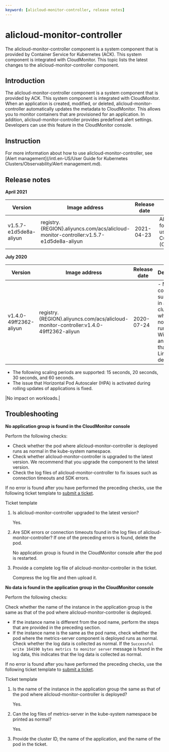 ```yaml
---
keyword: [alicloud-monitor-controller, release notes]
---
```


# alicloud-monitor-controller

The alicloud-monitor-controller component is a system component that is provided by Container Service for Kubernetes \(ACK\). This system component is integrated with CloudMonitor. This topic lists the latest changes to the alicloud-monitor-controller component.

## Introduction

The alicloud-monitor-controller component is a system component that is provided by ACK. This system component is integrated with CloudMonitor. When an application is created, modified, or deleted, alicloud-monitor-controller automatically updates the metadata to CloudMonitor. This allows you to monitor containers that are provisioned for an application. In addition, alicloud-monitor-controller provides predefined alert settings. Developers can use this feature in the CloudMonitor console.

## Instruction

For more information about how to use alicloud-monitor-controller, see [Alert management](/intl.en-US/User Guide for Kubernetes Clusters/Observability/Alert management.md).

## Release notes

**April 2021**

|Version|Image address|Release date|Description|Impact|
|-------|-------------|------------|-----------|------|
|v1.5.7-e1d5de8a-aliyun|registry.\{REGION\}.aliyuncs.com/acs/alicloud-monitor-controller:v1.5.7-e1d5de8a-aliyun|2021-04-23|Alerting can be configured for container events by using CustomResourceDefinitions \(CRDs\).|No impact on workloads.|

**July 2020**

|Version|Image address|Release date|Description|Impact|
|-------|-------------|------------|-----------|------|
|v1.4.0-49ff2362-aliyun|registry.\{REGION\}.aliyuncs.com/acs/alicloud-monitor-controller:v1.4.0-49ff2362-aliyun|2020-07-24|-   Metric collection is supported in an ACK cluster where both nodes that run Windows and nodes that run Linux are deployed.
-   The following scaling periods are supported: 15 seconds, 20 seconds, 30 seconds, and 60 seconds.
-   The issue that Horizontal Pod Autoscaler \(HPA\) is activated during rolling updates of applications is fixed.

|No impact on workloads.|

## Troubleshooting

**No application group is found in the CloudMonitor console**

Perform the following checks:

-   Check whether the pod where alicloud-monitor-controller is deployed runs as normal in the kube-system namespace.
-   Check whether alicloud-monitor-controller is upgraded to the latest version. We recommend that you upgrade the component to the latest version.
-   Check the log files of alicloud-monitor-controller to fix issues such as connection timeouts and SDK errors.

If no error is found after you have performed the preceding checks, use the following ticket template to [submit a ticket](https://workorder-intl.console.aliyun.com/console.htm).

Ticket template

1.  Is alicloud-monitor-controller upgraded to the latest version?

    Yes.

2.  Are SDK errors or connection timeouts found in the log files of alicloud-monitor-controller? If one of the preceding errors is found, delete the pod.

    No application group is found in the CloudMonitor console after the pod is restarted.

3.  Provide a complete log file of alicloud-monitor-controller in the ticket.

    Compress the log file and then upload it.


**No data is found in the application group in the CloudMonitor console**

Perform the following checks:

Check whether the name of the instance in the application group is the same as that of the pod where alicloud-monitor-controller is deployed.

-   If the instance name is different from the pod name, perform the steps that are provided in the preceding section.
-   If the instance name is the same as the pod name, check whether the pod where the metrics-server component is deployed runs as normal. Check whether the log data is collected as normal. If the `Successful write 164190 bytes metrics to monitor server` message is found in the log data, this indicates that the log data is collected as normal.

If no error is found after you have performed the preceding checks, use the following ticket template to [submit a ticket](https://workorder-intl.console.aliyun.com/console.htm).

Ticket template

1.  Is the name of the instance in the application group the same as that of the pod where alicloud-monitor-controller is deployed?

    Yes.

2.  Can the log files of metrics-server in the kube-system namespace be printed as normal?

    Yes.

3.  Provide the cluster ID, the name of the application, and the name of the pod in the ticket.

